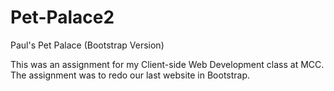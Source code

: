 # Pet-Palace2
Paul's Pet Palace (Bootstrap Version)

This was an assignment for my Client-side Web Development class at MCC.  The assignment was to redo our last website in Bootstrap.    
